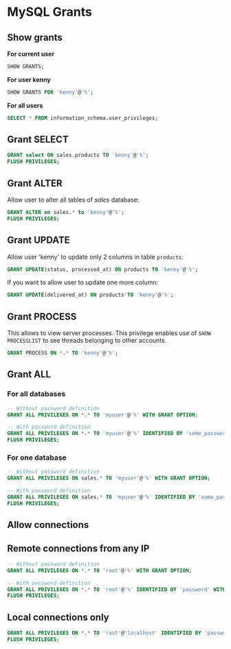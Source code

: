 # MySQL Grants

## Show grants

**For current user**

```sql
SHOW GRANTS;
```

**For user kenny**

```sql
SHOW GRANTS FOR 'kenny'@'%';
```

**For all users**

```sql
SELECT * FROM information_schema.user_privileges;
```

## Grant SELECT

```sql
GRANT select ON sales.products TO 'kenny'@'%';
FLUSH PRIVILEGES;
```

## Grant ALTER

Allow user to alter all tables of *sales* database:

```sql
GRANT ALTER on sales.* to 'kenny'@'%';
FLUSH PRIVILEGES;
```

## Grant UPDATE

Allow user 'kenny' to update only 2 columns in table `products`:

```sql
GRANT UPDATE(status, processed_at) ON products TO 'kenny'@'%';
```

If you want to allow user to update one more column:

```sql
GRANT UPDATE(delivered_at) ON products TO 'kenny'@'%';
```

## Grant PROCESS

This allows to view server processes. This privilege enables use of `SHOW PROCESSLIST` 
to see threads belonging to other accounts.

```sql
GRANT PROCESS ON *.* TO 'kenny'@'%';
```

## Grant ALL

### For all databases

```sql
-- Without password definition
GRANT ALL PRIVILEGES ON *.* TO 'myuser'@'%' WITH GRANT OPTION;

-- With password definition
GRANT ALL PRIVILEGES ON *.* TO 'myuser'@'%' IDENTIFIED BY 'some_password' WITH GRANT OPTION;
FLUSH PRIVILEGES;
```

### For one database

```sql
-- Without password definition
GRANT ALL PRIVILEGES ON sales.* TO 'myuser'@'%' WITH GRANT OPTION;

-- With password definition
GRANT ALL PRIVILEGES ON sales.* TO 'myuser'@'%' IDENTIFIED BY 'some_password' WITH GRANT OPTION;
FLUSH PRIVILEGES;
```

## Allow connections

## Remote connections from any IP

```sql
-- Without password definition
GRANT ALL PRIVILEGES ON *.* TO 'root'@'%' WITH GRANT OPTION;

-- With password definition
GRANT ALL PRIVILEGES ON *.* TO 'root'@'%' IDENTIFIED BY 'password' WITH GRANT OPTION;
FLUSH PRIVILEGES;
```

## Local connections only

```sql
GRANT ALL PRIVILEGES ON *.* TO 'root'@'localhost' IDENTIFIED BY 'password' WITH GRANT OPTION;
FLUSH PRIVILEGES;
```
